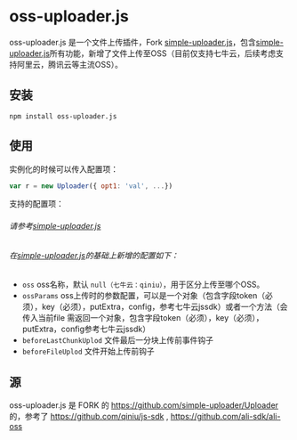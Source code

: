 # oss-uploader.js  

 
oss-uploader.js  是一个文件上传插件，Fork [simple-uploader.js](https://github.com/simple-uploader/Uploader)，包含[simple-uploader.js](https://github.com/simple-uploader/Uploader)所有功能，新增了文件上传至OSS（目前仅支持七牛云，后续考虑支持阿里云，腾讯云等主流OSS）。

## 安装
 
```console
npm install oss-uploader.js
```

## 使用
 
实例化的时候可以传入配置项：

```javascript
var r = new Uploader({ opt1: 'val', ...})
```

支持的配置项：
###### 请参考[simple-uploader.js](https://github.com/simple-uploader/Uploader)
###### 在[simple-uploader.js](https://github.com/simple-uploader/Uploader)的基础上新增的配置如下：
* `oss` oss名称，默认 `null（七牛云：qiniu）`，用于区分上传至哪个OSS。
* `ossParams` oss上传时的参数配置，可以是一个对象（包含字段token（必须），key（必须），putExtra，config，参考七牛云jssdk）或者一个方法（会传入当前file 需返回一个对象，包含字段token（必须），key（必须），putExtra，config参考七牛云jssdk）
* `beforeLastChunkUplod` 文件最后一分块上传前事件钩子
*  `beforeFileUplod` 文件开始上传前钩子
 
 
## 源
oss-uploader.js 是 FORK 的 https://github.com/simple-uploader/Uploader 的，参考了 https://github.com/qiniu/js-sdk , https://github.com/ali-sdk/ali-oss

